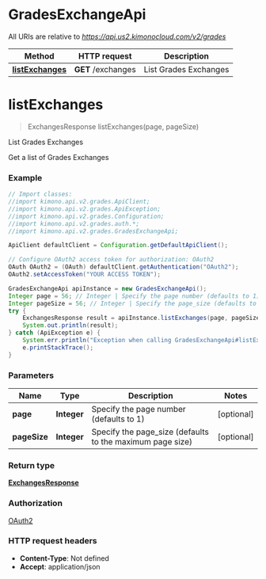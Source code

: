 # GradesExchangeApi

All URIs are relative to *https://api.us2.kimonocloud.com/v2/grades*

Method | HTTP request | Description
------------- | ------------- | -------------
[**listExchanges**](GradesExchangeApi.md#listExchanges) | **GET** /exchanges | List Grades Exchanges


<a name="listExchanges"></a>
# **listExchanges**
> ExchangesResponse listExchanges(page, pageSize)

List Grades Exchanges

Get a list of Grades Exchanges

### Example
```java
// Import classes:
//import kimono.api.v2.grades.ApiClient;
//import kimono.api.v2.grades.ApiException;
//import kimono.api.v2.grades.Configuration;
//import kimono.api.v2.grades.auth.*;
//import kimono.api.v2.grades.GradesExchangeApi;

ApiClient defaultClient = Configuration.getDefaultApiClient();

// Configure OAuth2 access token for authorization: OAuth2
OAuth OAuth2 = (OAuth) defaultClient.getAuthentication("OAuth2");
OAuth2.setAccessToken("YOUR ACCESS TOKEN");

GradesExchangeApi apiInstance = new GradesExchangeApi();
Integer page = 56; // Integer | Specify the page number (defaults to 1)
Integer pageSize = 56; // Integer | Specify the page_size (defaults to the maximum page size)
try {
    ExchangesResponse result = apiInstance.listExchanges(page, pageSize);
    System.out.println(result);
} catch (ApiException e) {
    System.err.println("Exception when calling GradesExchangeApi#listExchanges");
    e.printStackTrace();
}
```

### Parameters

Name | Type | Description  | Notes
------------- | ------------- | ------------- | -------------
 **page** | **Integer**| Specify the page number (defaults to 1) | [optional]
 **pageSize** | **Integer**| Specify the page_size (defaults to the maximum page size) | [optional]

### Return type

[**ExchangesResponse**](ExchangesResponse.md)

### Authorization

[OAuth2](../README.md#OAuth2)

### HTTP request headers

 - **Content-Type**: Not defined
 - **Accept**: application/json

